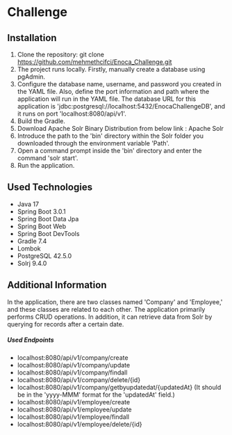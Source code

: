 # Challenge
## Installation
1. Clone the repository: git clone https://github.com/mehmethcifci/Enoca_Challenge.git
2. The project runs locally. Firstly, manually create a database using pgAdmin.
3. Configure the database name, username, and password you created in the YAML file. Also, define the port information and path where the application will run in the YAML file.
   The database URL for this application is 'jdbc:postgresql://localhost:5432/EnocaChallengeDB', and it runs on port 'localhost:8080/api/v1'.
4. Build the Gradle.
5. Download Apache Solr Binary Distribution from below link : Apache Solr
6. Introduce the path to the 'bin' directory within the Solr folder you downloaded through the environment variable 'Path'.
7. Open a command prompt inside the 'bin' directory and enter the command 'solr start'.
8. Run the application.

## Used Technologies
- Java 17
- Spring Boot 3.0.1
- Spring Boot Data Jpa
- Spring Boot Web
- Spring Boot DevTools
- Gradle 7.4
- Lombok
- PostgreSQL 42.5.0
- Solrj 9.4.0

## Additional Information
In the application, there are two classes named 'Company' and 'Employee,' and these classes are related to each other. 
The application primarily performs CRUD operations. In addition, it can retrieve data from Solr by querying for records after a certain date.

##### Used Endpoints
- localhost:8080/api/v1/company/create
- localhost:8080/api/v1/company/update
- localhost:8080/api/v1/company/findall
- localhost:8080/api/v1/company/delete/{id}
- localhost:8080/api/v1/company/getbyupdatedat/{updatedAt} (It should be in the 'yyyy-MMM' format for the 'updatedAt' field.)
- localhost:8080/api/v1/employee/create
- localhost:8080/api/v1/employee/update
- localhost:8080/api/v1/employee/findall
- localhost:8080/api/v1/employee/delete/{id}
